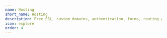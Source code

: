 ```yaml
---
name: Hosting
short_name: Hosting
description: Free SSL, custom domains, authentication, forms, routing and advanced configuration
icon: explore
order: 4
---
```

